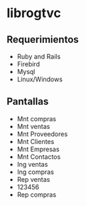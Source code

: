 librogtvc
=========


## Requerimientos

* Ruby and Rails
* Firebird
* Mysql
* Linux/Windows


## Pantallas

+ Mnt compras
+ Mnt ventas
+ Mnt Proveedores
+ Mnt Clientes
+ Mnt Empresas
+ Mnt Contactos
+ Ing ventas
+ Ing compras
+ Rep ventas
+ 123456
+ Rep compras


